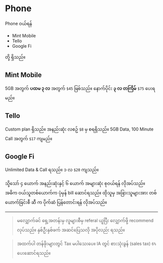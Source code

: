 # Phone

Phone ဝယ်ရန်

- Mint Mobile
- Tello
- Google Fi

တို့ ရှိသည်။

## Mint Mobile

5GB အတွက် **ပထမ ၃ လ** အတွက် `$45` ဖြစ်သည်။ နောက်ပိုင်း **၃ လ တကြိမ်** `$75` ပေးရမည်။

## Tello

Custom plan ရှိသည်။ အနည်းဆုံး လစဥ် `$8` မှ စရရှိသည်။ 5GB Data, 100 Minute Call အတွက် `$17` ကျမည်။

## Google Fi

Unlimited Data & Call ရသည်။ ၁ လ `$20` ကျသည်။ 

သို့သော်
၄ ယောက် အနည်းဆုံးနှင့် ၆ ယောက် အများဆုံး စုဝယ်ရန် လိုအပ်သည်။​ အဓိက ဝယ်သူတစ်ယောက်က ပုံမှန် bill ဆောင်ရသည်။​ ထိုသူမှ​ အခြားသူများအား တစ်ယောက်ခြင်းစီ ဆီ က ပိုက်ဆံ ပြန်တောင်းရန် လိုအပ်သည်။

---
> မလျှောက်ခင် ရှေ့အတန်းမှ​ လူများစီမှ referal ယူပြီး လျှောက်ဖို့ recommend လုပ်သည်။ နှစ်ဦးနှစ်ဖက် အဆင်ပြေသလို အပိုလည်း ရသည်။

> အထက်ပါ တန်ဖိုးများတွင် Tax မပါသေးပေ။ IA တွင် စားသုံးခွန် (sales tax) `6%` ပေးဆောင်ရသည်။

